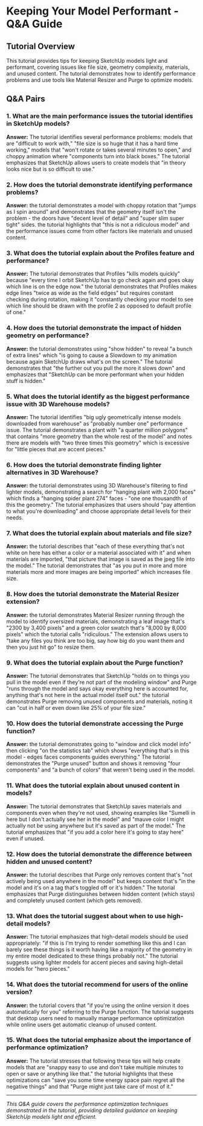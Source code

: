 # Keeping Your Model Performant - Q&A Guide

## Tutorial Overview
This tutorial provides tips for keeping SketchUp models light and performant, covering issues like file size, geometry complexity, materials, and unused content. The tutorial demonstrates how to identify performance problems and use tools like Material Resizer and Purge to optimize models.

## Q&A Pairs

### 1. What are the main performance issues the tutorial identifies in SketchUp models?
**Answer:** The tutorial identifies several performance problems: models that are "difficult to work with," "file size is so huge that it has a hard time working," models that "won't rotate or takes several minutes to open," and choppy animation where "components turn into black boxes." The tutorial emphasizes that SketchUp allows users to create models that "in theory looks nice but is so difficult to use."

### 2. How does the tutorial demonstrate identifying performance problems?
**Answer:** the tutorial demonstrates a model with choppy rotation that "jumps as I spin around" and demonstrates that the geometry itself isn't the problem - the doors have "decent level of detail" and "super slim super tight" sides. the tutorial highlights that "this is not a ridiculous model" and the performance issues come from other factors like materials and unused content.

### 3. What does the tutorial explain about the Profiles feature and performance?
**Answer:** The tutorial demonstrates that Profiles "kills models quickly" because "every time I orbit SketchUp has to go check again and goes okay which line is on the edge now." the tutorial demonstrates that Profiles makes edge lines "twice as wide as the field edges" but requires constant checking during rotation, making it "constantly checking your model to see which line should be drawn with the profile 2 as opposed to default profile of one."

### 4. How does the tutorial demonstrate the impact of hidden geometry on performance?
**Answer:** the tutorial demonstrates using "show hidden" to reveal "a bunch of extra lines" which "is going to cause a Slowdown to my animation because again SketchUp draws what's on the screen." The tutorial demonstrates that "the further out you pull the more it slows down" and emphasizes that "SketchUp can be more performant when your hidden stuff is hidden."

### 5. What does the tutorial identify as the biggest performance issue with 3D Warehouse models?
**Answer:** The tutorial identifies "big ugly geometrically intense models downloaded from warehouse" as "probably number one" performance issue. The tutorial demonstrates a plant with "a quarter million polygons" that contains "more geometry than the whole rest of the model" and notes there are models with "two three times this geometry" which is excessive for "little pieces that are accent pieces."

### 6. How does the tutorial demonstrate finding lighter alternatives in 3D Warehouse?
**Answer:** the tutorial demonstrates using 3D Warehouse's filtering to find lighter models, demonstrating a search for "hanging plant with 2,000 faces" which finds a "hanging spider plant 274" faces - "one one thousandth of this the geometry." The tutorial emphasizes that users should "pay attention to what you're downloading" and choose appropriate detail levels for their needs.

### 7. What does the tutorial explain about materials and file size?
**Answer:** the tutorial describes that "each of these everything that's not white on here has either a color or a material associated with it" and when materials are imported, "that picture that image is saved as the jpeg file into the model." The tutorial demonstrates that "as you put in more and more materials more and more images are being imported" which increases file size.

### 8. How does the tutorial demonstrate the Material Resizer extension?
**Answer:** the tutorial demonstrates Material Resizer running through the model to identify oversized materials, demonstrating a leaf image that's "2300 by 3,400 pixels" and a green color swatch that's "8,000 by 8,000 pixels" which the tutorial calls "ridiculous." The extension allows users to "take any files you think are too big, say how big do you want them and then you just hit go" to resize them.

### 9. What does the tutorial explain about the Purge function?
**Answer:** The tutorial demonstrates that SketchUp "holds on to things you pull in the model even if they're not part of the modeling window" and Purge "runs through the model and says okay everything here is accounted for, anything that's not here in the actual model itself out." the tutorial demonstrates Purge removing unused components and materials, noting it can "cut in half or even down like 25% of your file size."

### 10. How does the tutorial demonstrate accessing the Purge function?
**Answer:** the tutorial demonstrates going to "window and click model info" then clicking "on the statistics tab" which shows "everything that's in this model - edges faces components guides everything." The tutorial demonstrates the "Purge unused" button and shows it removing "four components" and "a bunch of colors" that weren't being used in the model.

### 11. What does the tutorial explain about unused content in models?
**Answer:** The tutorial demonstrates that SketchUp saves materials and components even when they're not used, showing examples like "Sumelli in here but I don't actually see her in the model" and "mauve color I might actually not be using anywhere but it's saved as part of the model." The tutorial emphasizes that "if you add a color here it's going to stay here" even if unused.

### 12. How does the tutorial demonstrate the difference between hidden and unused content?
**Answer:** the tutorial describes that Purge only removes content that's "not actively being used anywhere in the model" but keeps content that's "in the model and it's on a tag that's toggled off or it's hidden." The tutorial emphasizes that Purge distinguishes between hidden content (which stays) and completely unused content (which gets removed).

### 13. What does the tutorial suggest about when to use high-detail models?
**Answer:** The tutorial emphasizes that high-detail models should be used appropriately: "if this is I'm trying to render something like this and I can barely see these things is it worth having like a majority of the geometry in my entire model dedicated to these things probably not." The tutorial suggests using lighter models for accent pieces and saving high-detail models for "hero pieces."

### 14. What does the tutorial recommend for users of the online version?
**Answer:** the tutorial covers that "if you're using the online version it does automatically for you" referring to the Purge function. The tutorial suggests that desktop users need to manually manage performance optimization while online users get automatic cleanup of unused content.

### 15. What does the tutorial emphasize about the importance of performance optimization?
**Answer:** The tutorial stresses that following these tips will help create models that are "snappy easy to use and don't take multiple minutes to open or save or anything like that." the tutorial highlights that these optimizations can "save you some time energy space pain regret all the negative things" and that "Purge might just take care of most of it."

---

*This Q&A guide covers the performance optimization techniques demonstrated in the tutorial, providing detailed guidance on keeping SketchUp models light and efficient.* 